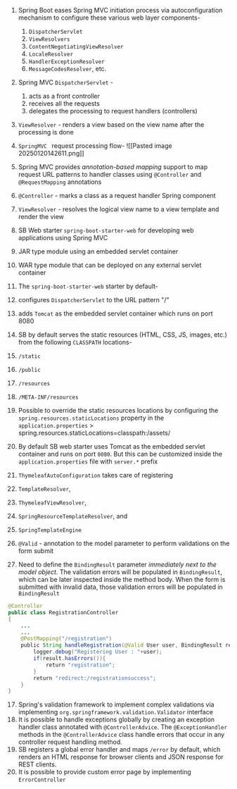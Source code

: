 1. Spring Boot eases Spring MVC initiation process via autoconfiguration mechanism to configure these various web layer components-
	1. `DispatcherServlet`
	2. `ViewResolvers`
	3. `ContentNegotiatingViewResolver`
	4. `LocaleResolver`
	5. `HandlerExceptionResolver`
	6. `MessageCodesResolver`, etc.

2. Spring MVC `DispatcherServlet` - 
	1. acts as a front controller
	2. receives all the requests
	3. delegates the processing to request handlers (controllers)
3. `ViewResolver` - renders a view based on the view name after the processing is done
4. `SpringMVC ` request processing flow-
   ![[Pasted image 20250120142611.png]]
5. Spring MVC provides *annotation-based mapping* support to map request URL patterns to handler classes using `@Controller` and `@RequestMapping` annotations
6. `@Controller` - marks a class as a request handler Spring component
7. `ViewResolver` - resolves the logical view name to a view template and render the view
8. SB Web starter `spring-boot-starter-web` for developing web applications using Spring MVC
9. JAR type module using an embedded servlet container
10. WAR type module that can be deployed on any external servlet container
11. The `spring-boot-starter-web` starter by default-
   1. configures `DispatcherServlet` to the URL pattern "/"
   2. adds `Tomcat` as the embedded servlet container which runs on port 8080
12. SB by default serves the static resources (HTML, CSS, JS, images, etc.) from the following `CLASSPATH` locations-
   1. `/static`
   2. `/public`
   3. `/resources`
   4. `/META-INF/resources`
   5. Possible to override the static resources locations by configuring the `spring.resources.staticLocations` property in the `application.properties`
	      > spring.resources.staticLocations=classpath:/assets/

13. By default SB web starter uses Tomcat as the embedded servlet container and runs on port `8080`. But this can be customized inside the `application.properties` file with `server.*` prefix
14. `ThymeleafAutoConfiguration` takes care of registering 
   1. `TemplateResolver`, 
   2. `ThymeleafViewResolver`, 
   3. `SpringResourceTemplateResolver`, and 
   4. `SpringTemplateEngine`
15. `@Valid` - annotation to the model parameter to perform validations on the form submit
16. Need to define the `BindingResult` parameter *immediately next to the model object.* The validation errors will be populated in `BindingResult`, which can be later inspected inside the method body. When the form is submitted with invalid data, those validation errors will be populated in `BindingResult`
```java
@Controller
public class RegistrationController
{
    ...
    ...
    @PostMapping("/registration")
    public String handleRegistration(@Valid User user, BindingResult result) {
        logger.debug("Registering User : "+user);
        if(result.hasErrors()){
            return "registration";
        }
        return "redirect:/registrationsuccess";
    }
}
```

17. Spring's validation framework to implement complex validations via implementing `org.springframework.validation.Validator` interface
18. It is possible to handle exceptions globally by creating an exception handler class annotated with `@ControllerAdvice`. The `@ExceptionHandler` methods in the `@ControllerAdvice` class handle errors that occur in any controller request handling method.
19. SB registers a global error handler and maps `/error` by default, which renders an HTML response for browser clients and JSON response for REST clients. 
20. It is possible to provide custom error page by implementing `ErrorController`